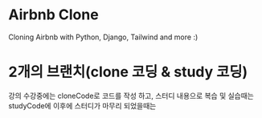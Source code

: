 # Airbnb Clone

Cloning Airbnb with Python, Django, Tailwind and more :)


# 2개의 브랜치(clone 코딩 & study 코딩)

강의 수강중에는 cloneCode로 코드를 작성 하고,
스터디 내용으로 복습 및 실습때는 studyCode에
이후에 스터디가 마무리 되었을때는
